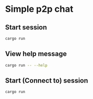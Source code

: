 # Simple p2p chat

## Start session

```sh
cargo run
```

## View help message

```sh
cargo run -- --help
```

## Start (Connect to) session

```sh
cargo run
```
